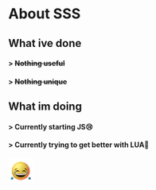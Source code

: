 # About **SSS**

## What ive done


#### > ~~Nothing useful~~
#### > ~~Nothing unique~~


## What im doing


#### > Currently starting JS😢
#### > Currently trying to get better with LUA🙏


![](https://raw.githubusercontent.com/localsss/emojis/main/laugh.gif)
